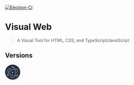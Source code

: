 [![Electron-Ci][Electron-Ci-badge]][Electron-Ci-workflow]

[Electron-Ci-badge]: https://github.com/Charlie-Sumorok/Visual-Web-Electron/actions/workflows/Ci.yml/badge.svg
[Electron-Ci-workflow]: https://github.com/Charlie-Sumorok/Visual-Web-Electron/actions/workflows/Ci.yml

# Visual Web

> A Visual Tool for HTML, CSS, and TypeScript/JavaScript

<!-- ## Install

*macOS 10.10+, Linux, and Windows 7+ are supported (64-bit only).*

**macOS**

[**Download**](https://github.com/user/repo/releases/latest) the `.dmg` file.

**Linux**

[**Download**](https://github.com/user/repo/releases/latest) the `.AppImage` or `.deb` file.

*The AppImage needs to be [made executable](http://discourse.appimage.org/t/how-to-make-an-appimage-executable/80) after download.*

**Windows**

[**Download**](https://github.com/user/repo/releases/latest) the `.exe` file.

---
-->

<!--
### Publish

```
$ npm run release
```

After Travis finishes building your app, open the release draft it created and click "Publish".
-->
## Versions

<a
	href="https://github.com/Charlie-Sumorok/Visual-Web-Electron"
	title="Electron">
	<img
		src="./images/Electron.png"
		alt="Electron Version"
		title="Electron"
		width="50px"
		height="50px">
</a>
